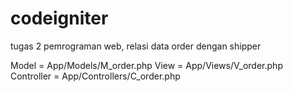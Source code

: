 # codeigniter

tugas 2 pemrograman web, relasi data order dengan shipper

Model       = App/Models/M_order.php
View        = App/Views/V_order.php
Controller  = App/Controllers/C_order.php
